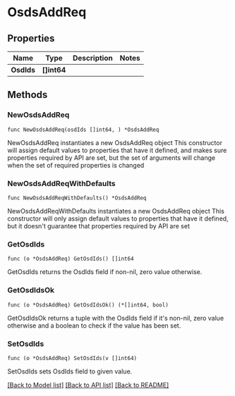 # OsdsAddReq

## Properties

Name | Type | Description | Notes
------------ | ------------- | ------------- | -------------
**OsdIds** | **[]int64** |  | 

## Methods

### NewOsdsAddReq

`func NewOsdsAddReq(osdIds []int64, ) *OsdsAddReq`

NewOsdsAddReq instantiates a new OsdsAddReq object
This constructor will assign default values to properties that have it defined,
and makes sure properties required by API are set, but the set of arguments
will change when the set of required properties is changed

### NewOsdsAddReqWithDefaults

`func NewOsdsAddReqWithDefaults() *OsdsAddReq`

NewOsdsAddReqWithDefaults instantiates a new OsdsAddReq object
This constructor will only assign default values to properties that have it defined,
but it doesn't guarantee that properties required by API are set

### GetOsdIds

`func (o *OsdsAddReq) GetOsdIds() []int64`

GetOsdIds returns the OsdIds field if non-nil, zero value otherwise.

### GetOsdIdsOk

`func (o *OsdsAddReq) GetOsdIdsOk() (*[]int64, bool)`

GetOsdIdsOk returns a tuple with the OsdIds field if it's non-nil, zero value otherwise
and a boolean to check if the value has been set.

### SetOsdIds

`func (o *OsdsAddReq) SetOsdIds(v []int64)`

SetOsdIds sets OsdIds field to given value.



[[Back to Model list]](../README.md#documentation-for-models) [[Back to API list]](../README.md#documentation-for-api-endpoints) [[Back to README]](../README.md)


